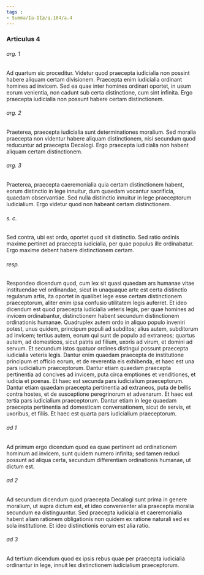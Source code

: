 ```yaml
---
tags : 
- Summa/Ia-IIæ/q.104/a.4
---
```


### Articulus 4

###### arg. 1
Ad quartum sic proceditur. Videtur quod praecepta iudicialia non possint habere aliquam certam divisionem. Praecepta enim iudicialia ordinant homines ad invicem. Sed ea quae inter homines ordinari oportet, in usum eorum venientia, non cadunt sub certa distinctione, cum sint infinita. Ergo praecepta iudicialia non possunt habere certam distinctionem.

###### arg. 2
Praeterea, praecepta iudicialia sunt determinationes moralium. Sed moralia praecepta non videntur habere aliquam distinctionem, nisi secundum quod reducuntur ad praecepta Decalogi. Ergo praecepta iudicialia non habent aliquam certam distinctionem.

###### arg. 3
Praeterea, praecepta caeremonialia quia certam distinctionem habent, eorum distinctio in lege innuitur, dum quaedam vocantur sacrificia, quaedam observantiae. Sed nulla distinctio innuitur in lege praeceptorum iudicialium. Ergo videtur quod non habeant certam distinctionem.

###### s. c.
Sed contra, ubi est ordo, oportet quod sit distinctio. Sed ratio ordinis maxime pertinet ad praecepta iudicialia, per quae populus ille ordinabatur. Ergo maxime debent habere distinctionem certam.

###### resp.
Respondeo dicendum quod, cum lex sit quasi quaedam ars humanae vitae instituendae vel ordinandae, sicut in unaquaque arte est certa distinctio regularum artis, ita oportet in qualibet lege esse certam distinctionem praeceptorum, aliter enim ipsa confusio utilitatem legis auferret. Et ideo dicendum est quod praecepta iudicialia veteris legis, per quae homines ad invicem ordinabantur, distinctionem habent secundum distinctionem ordinationis humanae. Quadruplex autem ordo in aliquo populo inveniri potest, unus quidem, principum populi ad subditos; alius autem, subditorum ad invicem; tertius autem, eorum qui sunt de populo ad extraneos; quartus autem, ad domesticos, sicut patris ad filium, uxoris ad virum, et domini ad servum. Et secundum istos quatuor ordines distingui possunt praecepta iudicialia veteris legis. Dantur enim quaedam praecepta de institutione principum et officio eorum, et de reverentia eis exhibenda, et haec est una pars iudicialium praeceptorum. Dantur etiam quaedam praecepta pertinentia ad concives ad invicem, puta circa emptiones et venditiones, et iudicia et poenas. Et haec est secunda pars iudicialium praeceptorum. Dantur etiam quaedam praecepta pertinentia ad extraneos, puta de bellis contra hostes, et de susceptione peregrinorum et advenarum. Et haec est tertia pars iudicialium praeceptorum. Dantur etiam in lege quaedam praecepta pertinentia ad domesticam conversationem, sicut de servis, et uxoribus, et filiis. Et haec est quarta pars iudicialium praeceptorum.

###### ad 1
Ad primum ergo dicendum quod ea quae pertinent ad ordinationem hominum ad invicem, sunt quidem numero infinita; sed tamen reduci possunt ad aliqua certa, secundum differentiam ordinationis humanae, ut dictum est.

###### ad 2
Ad secundum dicendum quod praecepta Decalogi sunt prima in genere moralium, ut supra dictum est, et ideo convenienter alia praecepta moralia secundum ea distinguuntur. Sed praecepta iudicialia et caeremonialia habent aliam rationem obligationis non quidem ex ratione naturali sed ex sola institutione. Et ideo distinctionis eorum est alia ratio.

###### ad 3
Ad tertium dicendum quod ex ipsis rebus quae per praecepta iudicialia ordinantur in lege, innuit lex distinctionem iudicialium praeceptorum.

